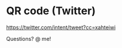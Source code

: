 # QR code (Twitter) <!-- .element: class="hidden" -->
<https://twitter.com/intent/tweet?cc=xahteiwi> <!-- .element: class="qrcode" -->

Questions? @ me!
